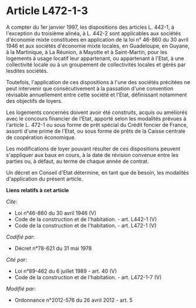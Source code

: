 # Article L472-1-3

A compter du 1er janvier 1997, les dispositions des articles L. 442-1, à l'exception du troisième alinéa, à L. 442-2 sont
applicables aux sociétés d'économie mixte constituées en application de la loi n° 46-860 du 30 avril 1946 et aux sociétés
d'économie mixte locales, en Guadeloupe, en Guyane, à la Martinique, à La Réunion, à Mayotte et à Saint-Martin, pour les
logements à usage locatif leur appartenant, ou appartenant à l'Etat, à une collectivité locale ou à un groupement de
collectivités locales et gérés par lesdites sociétés. 

Toutefois, l'application de ces dispositions à l'une des sociétés précitées ne peut intervenir que consécutivement à la
passation d'une convention révisable annuellement entre cette société et l'Etat, définissant notamment des objectifs de
loyers. 

Les logements concernés doivent avoir été construits, acquis ou améliorés avec le concours financier de l'Etat, apporté selon
les modalités prévues à l'article L. 472-1 ou sous forme de prêt spécial du Crédit foncier de France, assorti d'une prime de
l'Etat, ou sous forme de prêts de la Caisse centrale de coopération économique. 

Les modifications de loyer pouvant résulter de ces dispositions peuvent s'appliquer aux baux en cours, à la date de révision
convenue entre les parties ou, à défaut, au terme de chaque année de contrat. 

Un décret en Conseil d'Etat détermine, en tant que de besoin, les modalités d'application du présent article.

**Liens relatifs à cet article**

_Cite_:

  - Loi n°46-860 du 30 avril 1946 (V)
  - Code de la construction et de l'habitation. - art. L442-1 (V)
  - Code de la construction et de l'habitation. - art. L472-1 (V)

_Codifié par_:

  - Décret n°78-621 du 31 mai 1978

_Cité par_:

  - Loi n°89-462 du 6 juillet 1989 - art. 40 (V)
  - Code de la construction et de l'habitation. - art. L472-1-7 (V)

_Modifié par_:

  - Ordonnance n°2012-576 du 26 avril 2012 - art. 5

